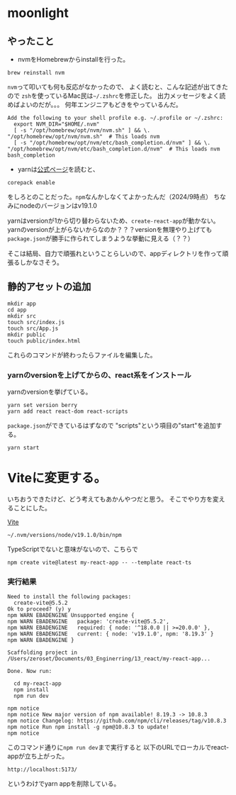 # moonlight

## やったこと
- nvmをHomebrewからinstallを行った。

```shell
brew reinstall nvm
```

`nvm`って叩いても何も反応がなかったので、
よく読むと、こんな記述が出てきたので
`zsh`を使っているMac民は`~/.zshrc`を修正した。
出力メッセージをよく読めばよいのだが。。。
何年エンジニアもどきをやっているんだ。

```
Add the following to your shell profile e.g. ~/.profile or ~/.zshrc:
  export NVM_DIR="$HOME/.nvm"
  [ -s "/opt/homebrew/opt/nvm/nvm.sh" ] && \. "/opt/homebrew/opt/nvm/nvm.sh"  # This loads nvm
  [ -s "/opt/homebrew/opt/nvm/etc/bash_completion.d/nvm" ] && \. "/opt/homebrew/opt/nvm/etc/bash_completion.d/nvm"  # This loads nvm bash_completion
```

- yarnは[公式ページ](https://yarnpkg.com/getting-started/install)を読むと、

```shell
corepack enable
```

をしろとのことだった。`npm`なんかしなくてよかったんだ（2024/9時点）
ちなみにnodeのバージョンはv19.1.0

yarnはversionが1から切り替わらないため、`create-react-app`が動かない。
yarnのversionが上がらないからなのか？？？versionを無理やり上げても
`package.json`が勝手に作られてしまうような挙動に見える（？？）

そこは結局、自力で頑張れということらしいので、appディレクトリを作って頑張るしかなさそう。

## 静的アセットの追加

```shell
mkdir app
cd app
mkdir src
touch src/index.js
touch src/App.js
mkdir public
touch public/index.html
```
これらのコマンドが終わったらファイルを編集した。

### yarnのversionを上げてからの、react系をインストール

yarnのversionを挙げている。

```shell
yarn set version berry
yarn add react react-dom react-scripts
```

`package.json`ができているはずなので
"scripts"という項目の"start"を追加する。

```shell
yarn start
```

# Viteに変更する。
いちおうできたけど、どう考えてもあかんやつだと思う。
そこでやり方を変えることにした。

[Vite](https://ja.vitejs.dev/guide/)

```
~/.nvm/versions/node/v19.1.0/bin/npm
```

TypeScriptでないと意味がないので、こちらで

```
npm create vite@latest my-react-app -- --template react-ts
```

### 実行結果
```
Need to install the following packages:
  create-vite@5.5.2
Ok to proceed? (y) y
npm WARN EBADENGINE Unsupported engine {
npm WARN EBADENGINE   package: 'create-vite@5.5.2',
npm WARN EBADENGINE   required: { node: '^18.0.0 || >=20.0.0' },
npm WARN EBADENGINE   current: { node: 'v19.1.0', npm: '8.19.3' }
npm WARN EBADENGINE }

Scaffolding project in /Users/zeroset/Documents/03_Enginerring/13_react/my-react-app...

Done. Now run:

  cd my-react-app
  npm install
  npm run dev

npm notice 
npm notice New major version of npm available! 8.19.3 -> 10.8.3
npm notice Changelog: https://github.com/npm/cli/releases/tag/v10.8.3
npm notice Run npm install -g npm@10.8.3 to update!
npm notice 
```

このコマンド通りに`npm run dev`まで実行すると
以下のURLでローカルでreact-appが立ち上がった。

```
http://localhost:5173/
```

というわけでyarn appを削除している。

